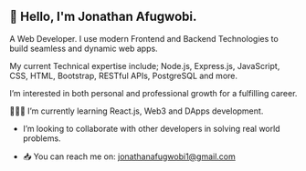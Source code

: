 ## 👋 Hello, I'm Jonathan Afugwobi.

A Web Developer. I use modern Frontend and Backend Technologies to build seamless and dynamic web apps.

My current Technical expertise include; Node.js, Express.js, JavaScript, CSS, HTML, Bootstrap, RESTful APIs, PostgreSQL and more. 

I’m interested in both personal and professional growth for a fulfilling career.

👨🏻‍💻 I’m currently learning React.js, Web3 and DApps development.
-  I’m looking to collaborate with other developers in solving real world problems.
  
- 📥 You can reach me on: jonathanafugwobi1@gmail.com

<!---
Dopetwist/Dopetwist is a ✨ special ✨ repository because its `README.md` (this file) appears on your GitHub profile.
You can click the Preview link to take a look at your changes.
--->
